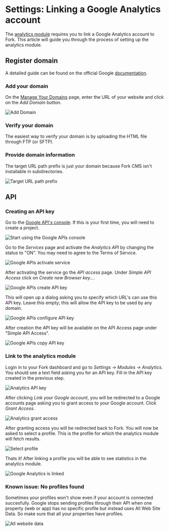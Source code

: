 # Settings: Linking a Google Analytics account

The [analytics module](http://www.fork-cms.com/extensions/detail/analytics) requires you to link a Google Analytics account to Fork. This article will guide you through the process of setting up the analytics module.

## Register domain

A detailed guide can be found on the official Google [documentation](https://developers.google.com/accounts/docs/RegistrationForWebAppsAuto).

### Add your domain

On the [Manage Your Domains](https://accounts.google.com/ManageDomains) page, enter the URL of your website and click on the *Add Domain* button.

![Add Domain](https://github.com/forkcms/documentation/raw/master/02.%20getting%20started/assets/settings_analytics_add_domain.png)

### Verify your domain

The easiest way to verify your domain is by uploading the HTML file through FTP (or SFTP).

### Provide domain information

The target URL path prefix is just your domain because Fork CMS isn't installable in subdirectories.

![Target URL path prefix](https://github.com/forkcms/documentation/raw/master/02.%20getting%20started/assets/settings_analytics_urlpathprefix.png)

## API

### Creating an API key

Go to the [Google API's console](https://code.google.com/apis/console/). If this is your first time, you will need to create a project.

![Start using the Google APIs console](https://github.com/forkcms/documentation/raw/master/02.%20getting%20started/assets/settings_analytics_create_project.png)

Go to the *Services* page and activate the *Analytics API* by changing the status to "ON". You may need to agree to the Terms of Service.

![Google APIs activate service](https://github.com/forkcms/documentation/raw/master/02.%20getting%20started/assets/settings_analytics_activate_service.png)

After activating the service go the *API access* page. Under *Simple API Access* click on *Create new Browser key…*.

![Google APIs create API key](https://github.com/forkcms/documentation/raw/master/02.%20getting%20started/assets/settings_analytics_create_key.png)

This will open up a dialog asking you to specify which URL's can use this API key. Leave this empty; this will allow the API key to be used by any domain.

![Google APIs configure API key](https://github.com/forkcms/documentation/raw/master/02.%20getting%20started/assets/settings_analytics_configure_api.png)

After creation the API key will be available on the API Access page under "Simple API Access".

![Google APIs copy API key](https://github.com/forkcms/documentation/raw/master/02.%20getting%20started/assets/settings_analytics_key.png)

### Link to the analytics module

Login in to your Fork dashboard and go to *Settings -> Modules -> Analytics*. You should see a text field asking you for an API key. Fill in the API key created in the previous step.

![Analytics API key](https://github.com/forkcms/documentation/raw/master/02.%20getting%20started/assets/settings_analytics_api_key.png)

After clicking *Link your Google account*, you will be redirected to a Google accounts page asking you to grant access to your Google account. Click *Grant Access*.

![Analytics grant access](https://github.com/forkcms/documentation/raw/master/02.%20getting%20started/assets/settings_analytics_grant_access.png)

After granting access you will be redirected back to Fork. You will now be asked to select a profile. This is the profile for which the analytics module will fetch results.

![Select profile](https://github.com/forkcms/documentation/raw/master/02.%20getting%20started/assets/settings_analytics_link_profile.png)

Thats it! After linking a profile you will be able to see statistics in the analytics module.

![Google Analytics is linked](https://github.com/forkcms/documentation/raw/master/02.%20getting%20started/assets/settings_analytics_profile_linked.png)

### Known issue: No profiles found

Sometimes your profiles won't show even if your account is connected succesfully. Google stops sending profiles through their API when one property (web or app) has no specific profile but instead uses All Web Site Data. So make sure that all your properties have profiles.

![All website data](https://github.com/forkcms/documentation/raw/master/02.%20getting%20started/assets/settings_analytics_allwebsitedata.png)
